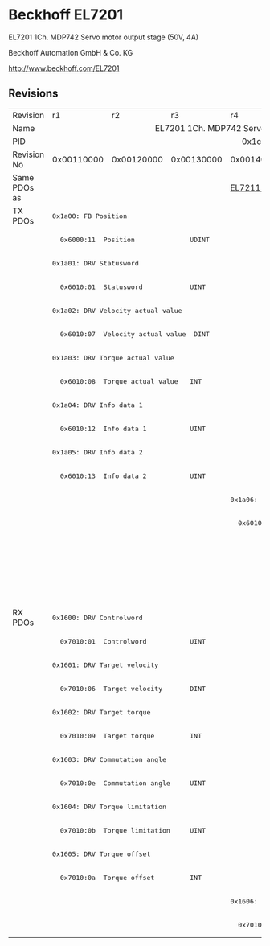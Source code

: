 # Beckhoff EL7201

EL7201 1Ch. MDP742 Servo motor output stage (50V, 4A)

Beckhoff Automation GmbH & Co. KG

http://www.beckhoff.com/EL7201

## Revisions
<table>
<tr >
<td>Revision</td>
<td><div class="foo">r1</div></td>
<td><div class="foo">r2</div></td>
<td><div class="foo">r3</div></td>
<td><div class="foo">r4</div></td>
<td><div class="foo">r5</div></td>
</tr>
<tr >
<td>Name</td>
<td colspan=5 align="center"><div class="foo">EL7201 1Ch. MDP742 Servo motor output stage (50V, 4A)</div></td>
</tr>
<tr >
<td>PID</td>
<td colspan=5 align="center"><div class="foo">0x1c213052</div></td>
</tr>
<tr >
<td>Revision No</td>
<td>0x00110000</td>
<td>0x00120000</td>
<td>0x00130000</td>
<td>0x00140000</td>
<td>0x00150000</td>
</tr>
<tr >
<td>Same PDOs as</td>
<td colspan=3 align="center"></td>
<td><a href="EL7211">EL7211 r4</a></td>
<td><a href="EL7211">EL7211 r5</a><br/><a href="EL7221">EL7221 r5</a></td>
</tr>
<tr class="txpdo pdosection">
<td rowspan=17 valign=top>TX PDOs</td>
<td colspan=5 align="left"><pre>0x1a00: FB Position</pre></td>
<td></td>
</tr>
<tr class="txpdo">
<td colspan=5 align="left"><pre>  0x6000:11  Position              UDINT</pre></td>
</tr>
<tr class="txpdo pdosection">
<td colspan=5 align="left"><pre>0x1a01: DRV Statusword</pre></td>
</tr>
<tr class="txpdo">
<td colspan=5 align="left"><pre>  0x6010:01  Statusword            UINT</pre></td>
</tr>
<tr class="txpdo pdosection">
<td colspan=5 align="left"><pre>0x1a02: DRV Velocity actual value</pre></td>
</tr>
<tr class="txpdo">
<td colspan=5 align="left"><pre>  0x6010:07  Velocity actual value  DINT</pre></td>
</tr>
<tr class="txpdo pdosection">
<td colspan=5 align="left"><pre>0x1a03: DRV Torque actual value</pre></td>
</tr>
<tr class="txpdo">
<td colspan=5 align="left"><pre>  0x6010:08  Torque actual value   INT</pre></td>
</tr>
<tr class="txpdo pdosection">
<td colspan=5 align="left"><pre>0x1a04: DRV Info data 1</pre></td>
</tr>
<tr class="txpdo">
<td colspan=5 align="left"><pre>  0x6010:12  Info data 1           UINT</pre></td>
</tr>
<tr class="txpdo pdosection">
<td colspan=5 align="left"><pre>0x1a05: DRV Info data 2</pre></td>
</tr>
<tr class="txpdo">
<td colspan=5 align="left"><pre>  0x6010:13  Info data 2           UINT</pre></td>
</tr>
<tr class="txpdo pdosection">
<td colspan=3 align="left"></td>
<td colspan=2 align="left"><pre>0x1a06: DRV Following error actual value</pre></td>
</tr>
<tr class="txpdo">
<td colspan=3 align="left"></td>
<td colspan=2 align="left"><pre>  0x6010:06  Following error actual value  DINT</pre></td>
</tr>
<tr class="txpdo pdosection">
<td colspan=4 align="left"></td>
<td><pre>0x1a0c: FB Status</pre></td>
</tr>
<tr class="txpdo">
<td colspan=4 align="left"></td>
<td><pre>  0x6000:0e  FB Status__TxPDO State  BOOL</pre></td>
</tr>
<tr class="txpdo">
<td colspan=4 align="left"></td>
<td><pre>  0x6000:0f  FB Status__Input Cycle Counter  BIT2</pre></td>
</tr>
<tr class="rxpdo pdosection">
<td rowspan=14 valign=top>RX PDOs</td>
<td colspan=5 align="left"><pre>0x1600: DRV Controlword</pre></td>
<td></td>
</tr>
<tr class="rxpdo">
<td colspan=5 align="left"><pre>  0x7010:01  Controlword           UINT</pre></td>
</tr>
<tr class="rxpdo pdosection">
<td colspan=5 align="left"><pre>0x1601: DRV Target velocity</pre></td>
</tr>
<tr class="rxpdo">
<td colspan=5 align="left"><pre>  0x7010:06  Target velocity       DINT</pre></td>
</tr>
<tr class="rxpdo pdosection">
<td colspan=5 align="left"><pre>0x1602: DRV Target torque</pre></td>
</tr>
<tr class="rxpdo">
<td colspan=5 align="left"><pre>  0x7010:09  Target torque         INT</pre></td>
</tr>
<tr class="rxpdo pdosection">
<td colspan=5 align="left"><pre>0x1603: DRV Commutation angle</pre></td>
</tr>
<tr class="rxpdo">
<td colspan=5 align="left"><pre>  0x7010:0e  Commutation angle     UINT</pre></td>
</tr>
<tr class="rxpdo pdosection">
<td colspan=5 align="left"><pre>0x1604: DRV Torque limitation</pre></td>
</tr>
<tr class="rxpdo">
<td colspan=5 align="left"><pre>  0x7010:0b  Torque limitation     UINT</pre></td>
</tr>
<tr class="rxpdo pdosection">
<td colspan=5 align="left"><pre>0x1605: DRV Torque offset</pre></td>
</tr>
<tr class="rxpdo">
<td colspan=5 align="left"><pre>  0x7010:0a  Torque offset         INT</pre></td>
</tr>
<tr class="rxpdo pdosection">
<td colspan=3 align="left"></td>
<td colspan=2 align="left"><pre>0x1606: DRV Target position</pre></td>
</tr>
<tr class="rxpdo">
<td colspan=3 align="left"></td>
<td colspan=2 align="left"><pre>  0x7010:05  Target position       DINT</pre></td>
</tr>
</table>
